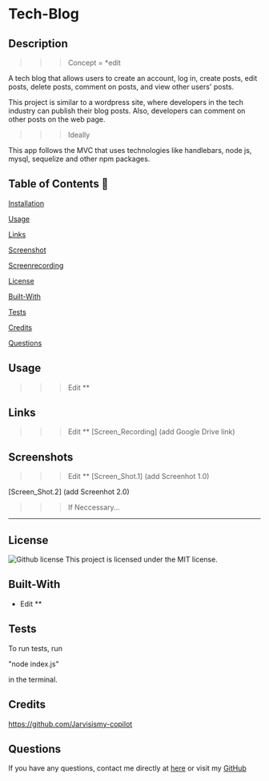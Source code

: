 # Tech-Blog

## Description

>>> Concept = *edit

 A tech blog that allows users to create an account, log in, create posts, edit posts, delete posts, comment on posts, and view other users' posts.

This project is similar to a wordpress site, where developers in the tech industry can publish their blog posts. Also, developers can comment on other posts on the web page. 

>>> Ideally

This app follows the MVC that uses technologies like handlebars, node js, mysql, sequelize and other npm packages.
  
  ## Table of Contents 📖
  
  [Installation](#installation)

  [Usage](#usage)

  [Links](#Links)

  [Screenshot](#Screenshot)

  [Screenrecording](#ScreenRecording)

  [License](#license)

  [Built-With](#Built-With)

  [Tests](#tests) 

  [Credits](#credits)

  [Questions](#questions)
  
  ## Usage 

>>> Edit **

## Links

>>> Edit **
[Screen_Recording] (add Google Drive link)

## Screenshots

>>> Edit **
[Screen_Shot.1] (add Screenhot 1.0)

[Screen_Shot.2] (add Screenhot 2.0)

>>> If Neccessary... 

______________________________________________________________________________

## License

   ![Github license](https://img.shields.io/badge/license-MIT-blue.svg)
  This project is licensed under the MIT license.
  
## Built-With

>>>
- Edit **

## Tests 

To run tests, run 

"node index.js"

in the terminal.

## Credits 

https://github.com/Jarvisismy-copilot

 ## Questions 
  
  If you have any questions, contact me directly at [here](mailto:Chelseajarvis3301@icloud.com)
  or visit my [GitHub](https://github.com/Jarvisismy-copilot)

